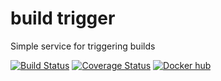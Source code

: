 build trigger
===
Simple service for triggering builds

[![Build Status](https://travis-ci.org/yafas/build-trigger.svg?branch=master)](https://travis-ci.org/yafas/build-trigger)
[![Coverage Status](https://coveralls.io/repos/github/yafas/build-trigger/badge.svg?branch=master)](https://coveralls.io/github/yafas/build-trigger?branch=master)
[![Docker hub](https://img.shields.io/badge/docker%20hub-latest-blue.svg)](https://hub.docker.com/r/yafas/build-trigger/)
